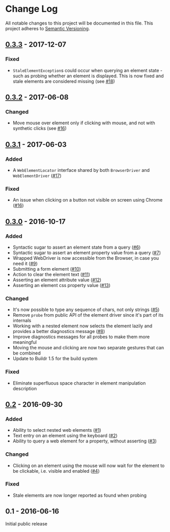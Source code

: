 # Change Log
All notable changes to this project will be documented in this file.
This project adheres to [Semantic Versioning](http://semver.org/).

## [0.3.3] - 2017-12-07

### Fixed
- `StaleElementException`s could occur when querying an element state - such as probing whether an element 
  is displayed. This is now fixed and stale elements are considered missing
  (see [#18](https://github.com/testinfected/mario/issues/18))

## [0.3.2] - 2017-06-08

### Changed
- Move mouse over element only if clicking with mouse, and not with synthetic clicks (see [#16](https://github.com/testinfected/mario/issues/16))

## [0.3.1] - 2017-06-03

### Added
- A `WebElementLocator` interface shared by both `BrowserDriver` and
  `WebElementDriver` ([#17](https://github.com/testinfected/mario/issues/17))

### Fixed
- An issue when clicking on a button not visible on screen using Chrome ([#16](https://github.com/testinfected/mario/issues/16))

## [0.3.0] - 2016-10-17

### Added
- Syntactic sugar to assert an element state from a query ([#6]) 
- Syntactic sugar to assert an element property value from a query ([#7])
- Wrapped WebDriver is now accessible from the Browser, in case you need it ([#9])
- Submitting a form element ([#10])
- Action to clear the element text ([#11]) 
- Asserting an element attribute value ([#12])
- Asserting an element css property value ([#13])

### Changed
- It's now possible to type any sequence of chars, not only strings ([#5])
- Remove `probe` from public API of the element driver since it's part of its internals
- Working with a nested element now selects the element lazily and provides a better diagnostics
message ([#8])
- Improve diagnostics messages for all probes to make them more meaningful
- Moving the mouse and clicking are now two separate gestures that can be combined
- Update to Buildr 1.5 for the build system

### Fixed
- Eliminate superfluous space character in element manipulation description

## [0.2] - 2016-09-30

### Added
- Ability to select nested web elements ([#1])
- Text entry on an element using the keyboard ([#2])
- Ability to query a web element for a property, without asserting ([#3])

### Changed
- Clicking on an element using the mouse will now wait for the element to be clickable, i.e. visible and enabled ([#4])

### Fixed
- Stale elements are now longer reported as found when probing

## 0.1 - 2016-06-16

Initial public release


[0.3.3]: https://github.com/testinfected/mario/compare/v0.3.3...v0.3.2
[0.3.2]: https://github.com/testinfected/mario/compare/v0.3.2...v0.3.1
[0.3.1]: https://github.com/testinfected/mario/compare/v0.3.1...v0.3.0
[0.3.0]: https://github.com/testinfected/mario/compare/v0.3.0...v0.2
[0.2]: https://github.com/testinfected/mario/compare/v0.2...v0.1

[#1]: https://github.com/testinfected/mario/issues/1
[#2]: https://github.com/testinfected/mario/issues/2
[#3]: https://github.com/testinfected/mario/issues/3
[#4]: https://github.com/testinfected/mario/issues/4
[#5]: https://github.com/testinfected/mario/issues/5
[#6]: https://github.com/testinfected/mario/issues/6
[#7]: https://github.com/testinfected/mario/issues/7
[#8]: https://github.com/testinfected/mario/issues/8
[#9]: https://github.com/testinfected/mario/issues/9
[#10]: https://github.com/testinfected/mario/issues/10
[#11]: https://github.com/testinfected/mario/issues/11
[#12]: https://github.com/testinfected/mario/issues/12
[#13]: https://github.com/testinfected/mario/issues/13
[#16]: https://github.com/testinfected/mario/issues/13
[#17]: https://github.com/testinfected/mario/issues/13